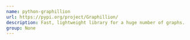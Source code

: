 ```yaml
---
name: python-graphillion
url: https://pypi.org/project/Graphillion/
description: Fast, lightweight library for a huge number of graphs.
group: None
---
```


